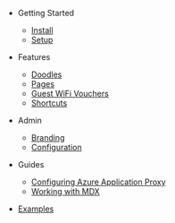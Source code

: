 - Getting Started

  - [Install](/getting-started/install)
  - [Setup](/getting-started/setup)

- Features

  - [Doodles](/features/doodles)
  - [Pages](/features/pages)
  - [Guest WiFi Vouchers](/features/guest-wifi-vouchers)
  - [Shortcuts](/features/shortcuts)

- Admin

  - [Branding](/admin/branding.md)
  - [Configuration](/admin/configuration)

- Guides

  - [Configuring Azure Application Proxy](/guides/configuring-aap)
  - [Working with MDX](/guides/working-with-mdx)

- [Examples](/examples)
